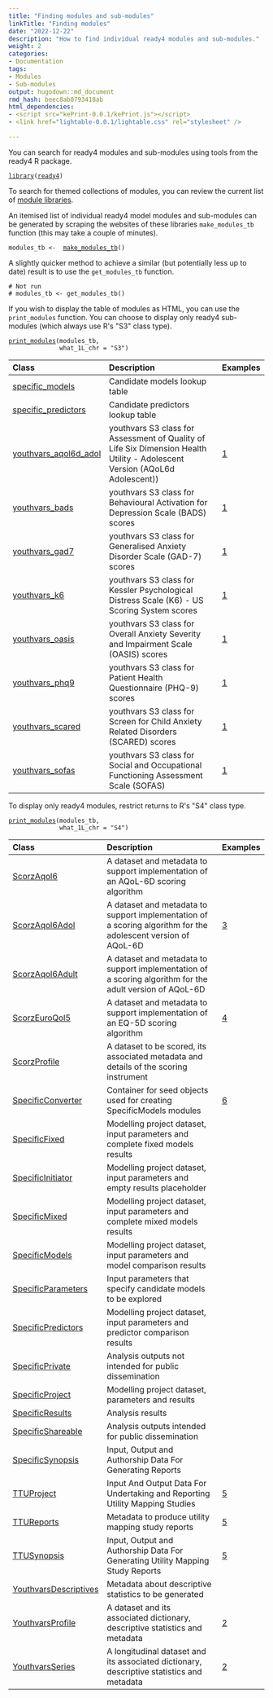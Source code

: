 ```yaml
---
title: "Finding modules and sub-modules"
linkTitle: "Finding modules"
date: "2022-12-22"
description: "How to find individual ready4 modules and sub-modules."
weight: 2
categories: 
- Documentation
tags: 
- Modules
- Sub-modules
output: hugodown::md_document
rmd_hash: beec8ab0793418ab
html_dependencies:
- <script src="kePrint-0.0.1/kePrint.js"></script>
- <link href="lightable-0.0.1/lightable.css" rel="stylesheet" />

---
```


You can search for ready4 modules and sub-modules using tools from the ready4 R package.

<div class="highlight">

<pre class='chroma'><code class='language-r' data-lang='r'><span><span class='kr'><a href='https://rdrr.io/r/base/library.html'>library</a></span><span class='o'>(</span><span class='nv'><a href='https://ready4-dev.github.io/ready4/'>ready4</a></span><span class='o'>)</span></span></code></pre>

</div>

To search for themed collections of modules, you can review the current list of [module libraries](../../getting-started/software/libraries/types/module/).

An itemised list of individual ready4 model modules and sub-modules can be generated by scraping the websites of these libraries `make_modules_tb` function (this may take a couple of minutes).

<div class="highlight">

<pre class='chroma'><code class='language-r' data-lang='r'><span><span class='nv'>modules_tb</span> <span class='o'>&lt;-</span>  <span class='nf'><a href='https://ready4-dev.github.io/ready4/reference/make_modules_tb.html'>make_modules_tb</a></span><span class='o'>(</span><span class='o'>)</span></span></code></pre>

</div>

A slightly quicker method to achieve a similar (but potentially less up to date) result is to use the `get_modules_tb` function.

<div class="highlight">

<pre class='chroma'><code class='language-r' data-lang='r'><span><span class='c'># Not run</span></span>
<span><span class='c'># modules_tb &lt;- get_modules_tb()</span></span></code></pre>

</div>

If you wish to display the table of modules as HTML, you can use the `print_modules` function. You can choose to display only ready4 sub-modules (which always use R's "S3" class type).

<div class="highlight">

<pre class='chroma'><code class='language-r' data-lang='r'><span><span class='nf'><a href='https://ready4-dev.github.io/ready4/reference/print_modules.html'>print_modules</a></span><span class='o'>(</span><span class='nv'>modules_tb</span>,</span>
<span>              what_1L_chr <span class='o'>=</span> <span class='s'>"S3"</span><span class='o'>)</span></span></code></pre>

</div>

<div class="highlight">

<table class="table table-hover table-condensed" style="margin-left: auto; margin-right: auto;">
<thead>
<tr>
<th style="text-align:left;">
Class
</th>
<th style="text-align:left;">
Description
</th>
<th style="text-align:left;">
Examples
</th>
</tr>
</thead>
<tbody>
<tr>
<td style="text-align:left;">
<a href="https://ready4-dev.github.io/specific/reference/specific_models.html" style="     ">specific_models</a>
</td>
<td style="text-align:left;">
Candidate models lookup table
</td>
<td style="text-align:left;">
</td>
</tr>
<tr>
<td style="text-align:left;">
<a href="https://ready4-dev.github.io/specific/reference/specific_predictors.html" style="     ">specific_predictors</a>
</td>
<td style="text-align:left;">
Candidate predictors lookup table
</td>
<td style="text-align:left;">
</td>
</tr>
<tr>
<td style="text-align:left;">
<a href="https://ready4-dev.github.io/youthvars/reference/youthvars_aqol6d_adol.html" style="     ">youthvars_aqol6d_adol</a>
</td>
<td style="text-align:left;">
youthvars S3 class for Assessment of Quality of Life Six Dimension Health Utility - Adolescent Version (AQoL6d Adolescent))
</td>
<td style="text-align:left;">
<a href="https://ready4-dev.github.io/youthvars/articles/V_01.html" style="     ">1</a>
</td>
</tr>
<tr>
<td style="text-align:left;">
<a href="https://ready4-dev.github.io/youthvars/reference/youthvars_bads.html" style="     ">youthvars_bads</a>
</td>
<td style="text-align:left;">
youthvars S3 class for Behavioural Activation for Depression Scale (BADS) scores
</td>
<td style="text-align:left;">
<a href="https://ready4-dev.github.io/youthvars/articles/V_01.html" style="     ">1</a>
</td>
</tr>
<tr>
<td style="text-align:left;">
<a href="https://ready4-dev.github.io/youthvars/reference/youthvars_gad7.html" style="     ">youthvars_gad7</a>
</td>
<td style="text-align:left;">
youthvars S3 class for Generalised Anxiety Disorder Scale (GAD-7) scores
</td>
<td style="text-align:left;">
<a href="https://ready4-dev.github.io/youthvars/articles/V_01.html" style="     ">1</a>
</td>
</tr>
<tr>
<td style="text-align:left;">
<a href="https://ready4-dev.github.io/youthvars/reference/youthvars_k6.html" style="     ">youthvars_k6</a>
</td>
<td style="text-align:left;">
youthvars S3 class for Kessler Psychological Distress Scale (K6) - US Scoring System scores
</td>
<td style="text-align:left;">
<a href="https://ready4-dev.github.io/youthvars/articles/V_01.html" style="     ">1</a>
</td>
</tr>
<tr>
<td style="text-align:left;">
<a href="https://ready4-dev.github.io/youthvars/reference/youthvars_oasis.html" style="     ">youthvars_oasis</a>
</td>
<td style="text-align:left;">
youthvars S3 class for Overall Anxiety Severity and Impairment Scale (OASIS) scores
</td>
<td style="text-align:left;">
<a href="https://ready4-dev.github.io/youthvars/articles/V_01.html" style="     ">1</a>
</td>
</tr>
<tr>
<td style="text-align:left;">
<a href="https://ready4-dev.github.io/youthvars/reference/youthvars_phq9.html" style="     ">youthvars_phq9</a>
</td>
<td style="text-align:left;">
youthvars S3 class for Patient Health Questionnaire (PHQ-9) scores
</td>
<td style="text-align:left;">
<a href="https://ready4-dev.github.io/youthvars/articles/V_01.html" style="     ">1</a>
</td>
</tr>
<tr>
<td style="text-align:left;">
<a href="https://ready4-dev.github.io/youthvars/reference/youthvars_scared.html" style="     ">youthvars_scared</a>
</td>
<td style="text-align:left;">
youthvars S3 class for Screen for Child Anxiety Related Disorders (SCARED) scores
</td>
<td style="text-align:left;">
<a href="https://ready4-dev.github.io/youthvars/articles/V_01.html" style="     ">1</a>
</td>
</tr>
<tr>
<td style="text-align:left;">
<a href="https://ready4-dev.github.io/youthvars/reference/youthvars_sofas.html" style="     ">youthvars_sofas</a>
</td>
<td style="text-align:left;">
youthvars S3 class for Social and Occupational Functioning Assessment Scale (SOFAS)
</td>
<td style="text-align:left;">
<a href="https://ready4-dev.github.io/youthvars/articles/V_01.html" style="     ">1</a>
</td>
</tr>
</tbody>
</table>

</div>

To display only ready4 modules, restrict returns to R's "S4" class type.

<div class="highlight">

<pre class='chroma'><code class='language-r' data-lang='r'><span><span class='nf'><a href='https://ready4-dev.github.io/ready4/reference/print_modules.html'>print_modules</a></span><span class='o'>(</span><span class='nv'>modules_tb</span>,</span>
<span>              what_1L_chr <span class='o'>=</span> <span class='s'>"S4"</span><span class='o'>)</span></span></code></pre>

</div>

<div class="highlight">

<table class="table table-hover table-condensed" style="margin-left: auto; margin-right: auto;">
<thead>
<tr>
<th style="text-align:left;">
Class
</th>
<th style="text-align:left;">
Description
</th>
<th style="text-align:left;">
Examples
</th>
</tr>
</thead>
<tbody>
<tr>
<td style="text-align:left;">
<a href="https://ready4-dev.github.io/scorz/reference/ScorzAqol6-class.html" style="     ">ScorzAqol6</a>
</td>
<td style="text-align:left;">
A dataset and metadata to support implementation of an AQoL-6D scoring algorithm
</td>
<td style="text-align:left;">
</td>
</tr>
<tr>
<td style="text-align:left;">
<a href="https://ready4-dev.github.io/scorz/reference/ScorzAqol6Adol-class.html" style="     ">ScorzAqol6Adol</a>
</td>
<td style="text-align:left;">
A dataset and metadata to support implementation of a scoring algorithm for the adolescent version of AQoL-6D
</td>
<td style="text-align:left;">
<a href="https://ready4-dev.github.io/scorz/articles/V_01.html" style="     ">3</a>
</td>
</tr>
<tr>
<td style="text-align:left;">
<a href="https://ready4-dev.github.io/scorz/reference/ScorzAqol6Adult-class.html" style="     ">ScorzAqol6Adult</a>
</td>
<td style="text-align:left;">
A dataset and metadata to support implementation of a scoring algorithm for the adult version of AQoL-6D
</td>
<td style="text-align:left;">
</td>
</tr>
<tr>
<td style="text-align:left;">
<a href="https://ready4-dev.github.io/scorz/reference/ScorzEuroQol5-class.html" style="     ">ScorzEuroQol5</a>
</td>
<td style="text-align:left;">
A dataset and metadata to support implementation of an EQ-5D scoring algorithm
</td>
<td style="text-align:left;">
<a href="https://ready4-dev.github.io/scorz/articles/V_02.html" style="     ">4</a>
</td>
</tr>
<tr>
<td style="text-align:left;">
<a href="https://ready4-dev.github.io/scorz/reference/ScorzProfile-class.html" style="     ">ScorzProfile</a>
</td>
<td style="text-align:left;">
A dataset to be scored, its associated metadata and details of the scoring instrument
</td>
<td style="text-align:left;">
</td>
</tr>
<tr>
<td style="text-align:left;">
<a href="https://ready4-dev.github.io/specific/reference/SpecificConverter-class.html" style="     ">SpecificConverter</a>
</td>
<td style="text-align:left;">
Container for seed objects used for creating SpecificModels modules
</td>
<td style="text-align:left;">
<a href="https://ready4-dev.github.io/specific/articles/V_01.html" style="     ">6</a>
</td>
</tr>
<tr>
<td style="text-align:left;">
<a href="https://ready4-dev.github.io/specific/reference/SpecificFixed-class.html" style="     ">SpecificFixed</a>
</td>
<td style="text-align:left;">
Modelling project dataset, input parameters and complete fixed models results
</td>
<td style="text-align:left;">
</td>
</tr>
<tr>
<td style="text-align:left;">
<a href="https://ready4-dev.github.io/specific/reference/SpecificInitiator-class.html" style="     ">SpecificInitiator</a>
</td>
<td style="text-align:left;">
Modelling project dataset, input parameters and empty results placeholder
</td>
<td style="text-align:left;">
</td>
</tr>
<tr>
<td style="text-align:left;">
<a href="https://ready4-dev.github.io/specific/reference/SpecificMixed-class.html" style="     ">SpecificMixed</a>
</td>
<td style="text-align:left;">
Modelling project dataset, input parameters and complete mixed models results
</td>
<td style="text-align:left;">
</td>
</tr>
<tr>
<td style="text-align:left;">
<a href="https://ready4-dev.github.io/specific/reference/SpecificModels-class.html" style="     ">SpecificModels</a>
</td>
<td style="text-align:left;">
Modelling project dataset, input parameters and model comparison results
</td>
<td style="text-align:left;">
</td>
</tr>
<tr>
<td style="text-align:left;">
<a href="https://ready4-dev.github.io/specific/reference/SpecificParameters-class.html" style="     ">SpecificParameters</a>
</td>
<td style="text-align:left;">
Input parameters that specify candidate models to be explored
</td>
<td style="text-align:left;">
</td>
</tr>
<tr>
<td style="text-align:left;">
<a href="https://ready4-dev.github.io/specific/reference/SpecificPredictors-class.html" style="     ">SpecificPredictors</a>
</td>
<td style="text-align:left;">
Modelling project dataset, input parameters and predictor comparison results
</td>
<td style="text-align:left;">
</td>
</tr>
<tr>
<td style="text-align:left;">
<a href="https://ready4-dev.github.io/specific/reference/SpecificPrivate-class.html" style="     ">SpecificPrivate</a>
</td>
<td style="text-align:left;">
Analysis outputs not intended for public dissemination
</td>
<td style="text-align:left;">
</td>
</tr>
<tr>
<td style="text-align:left;">
<a href="https://ready4-dev.github.io/specific/reference/SpecificProject-class.html" style="     ">SpecificProject</a>
</td>
<td style="text-align:left;">
Modelling project dataset, parameters and results
</td>
<td style="text-align:left;">
</td>
</tr>
<tr>
<td style="text-align:left;">
<a href="https://ready4-dev.github.io/specific/reference/SpecificResults-class.html" style="     ">SpecificResults</a>
</td>
<td style="text-align:left;">
Analysis results
</td>
<td style="text-align:left;">
</td>
</tr>
<tr>
<td style="text-align:left;">
<a href="https://ready4-dev.github.io/specific/reference/SpecificShareable-class.html" style="     ">SpecificShareable</a>
</td>
<td style="text-align:left;">
Analysis outputs intended for public dissemination
</td>
<td style="text-align:left;">
</td>
</tr>
<tr>
<td style="text-align:left;">
<a href="https://ready4-dev.github.io/specific/reference/SpecificSynopsis-class.html" style="     ">SpecificSynopsis</a>
</td>
<td style="text-align:left;">
Input, Output and Authorship Data For Generating Reports
</td>
<td style="text-align:left;">
</td>
</tr>
<tr>
<td style="text-align:left;">
<a href="https://ready4-dev.github.io/TTU/reference/TTUProject-class.html" style="     ">TTUProject</a>
</td>
<td style="text-align:left;">
Input And Output Data For Undertaking and Reporting Utility Mapping Studies
</td>
<td style="text-align:left;">
<a href="https://ready4-dev.github.io/TTU/articles/V_01.html" style="     ">5</a>
</td>
</tr>
<tr>
<td style="text-align:left;">
<a href="https://ready4-dev.github.io/TTU/reference/TTUReports-class.html" style="     ">TTUReports</a>
</td>
<td style="text-align:left;">
Metadata to produce utility mapping study reports
</td>
<td style="text-align:left;">
<a href="https://ready4-dev.github.io/TTU/articles/V_01.html" style="     ">5</a>
</td>
</tr>
<tr>
<td style="text-align:left;">
<a href="https://ready4-dev.github.io/TTU/reference/TTUSynopsis-class.html" style="     ">TTUSynopsis</a>
</td>
<td style="text-align:left;">
Input, Output and Authorship Data For Generating Utility Mapping Study Reports
</td>
<td style="text-align:left;">
<a href="https://ready4-dev.github.io/TTU/articles/V_01.html" style="     ">5</a>
</td>
</tr>
<tr>
<td style="text-align:left;">
<a href="https://ready4-dev.github.io/youthvars/reference/YouthvarsDescriptives-class.html" style="     ">YouthvarsDescriptives</a>
</td>
<td style="text-align:left;">
Metadata about descriptive statistics to be generated
</td>
<td style="text-align:left;">
</td>
</tr>
<tr>
<td style="text-align:left;">
<a href="https://ready4-dev.github.io/youthvars/reference/YouthvarsProfile-class.html" style="     ">YouthvarsProfile</a>
</td>
<td style="text-align:left;">
A dataset and its associated dictionary, descriptive statistics and metadata
</td>
<td style="text-align:left;">
<a href="https://ready4-dev.github.io/youthvars/articles/V_02.html" style="     ">2</a>
</td>
</tr>
<tr>
<td style="text-align:left;">
<a href="https://ready4-dev.github.io/youthvars/reference/YouthvarsSeries-class.html" style="     ">YouthvarsSeries</a>
</td>
<td style="text-align:left;">
A longitudinal dataset and its associated dictionary, descriptive statistics and metadata
</td>
<td style="text-align:left;">
<a href="https://ready4-dev.github.io/youthvars/articles/V_02.html" style="     ">2</a>
</td>
</tr>
</tbody>
</table>

</div>

